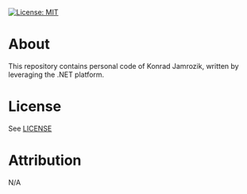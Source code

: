 [![License: MIT](https://img.shields.io/badge/License-MIT-yellow.svg)](https://opensource.org/licenses/MIT)

# About

This repository contains personal code of Konrad Jamrozik, written by leveraging the .NET platform.

# License

See [LICENSE](LICENSE)

# Attribution

N/A